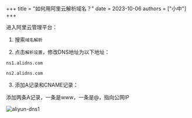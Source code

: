 +++
title = "如何用阿里云解析域名？"
date = 2023-10-06
authors = ["小中"]
+++

进入阿里云管理平台：

1. 搜索`域名解析`

2. 点击`解析设置`，修改DNS地址为以下地址：

`ns1.alidns.com`

`ns2.alidns.com`

3. 添加A记录和CNAME记录：

添加两条A记录，一条是www，一条是@，指向公网IP

![aliyun-dns1](https://linxz-aliyun.oss-cn-shenzhen.aliyuncs.com/images/aliyun-dns1.png)